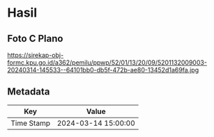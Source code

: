 # Hasil

## Foto C Plano

https://sirekap-obj-formc.kpu.go.id/a362/pemilu/ppwp/52/01/13/20/09/5201132009003-20240314-145533--64101bb0-db5f-472b-ae80-13452d1a69fa.jpg


## Metadata

| Key        | Value               |
| ---------- | ------------------- |
| Time Stamp | 2024-03-14 15:00:00 |



